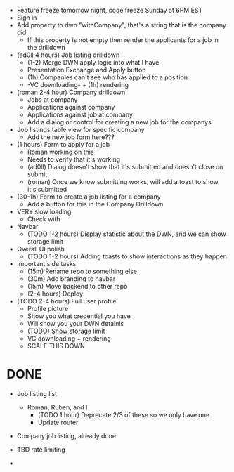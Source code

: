 * Feature freeze tomorrow night, code freeze Sunday at 6PM EST
* Sign in
* Add property to dwn "withCompany", that's a string that is the company did
    * If this property is not empty then render the applicants for a job in the drilldown
* (ad0ll 4 hours) Job listing drilldown
    * (1-2) Merge DWN apply logic into what I have
    * Presentation Exchange and Apply button
    * (1h) Companies can't see who has applied to a position
    * -VC downloading- + (1h) rendering
* (roman 2-4 hour) Company drilldown
    * Jobs at company
    * Applications against company
    * Applications against job at company
    * Add a dialog or control for creating a new job for the companys
* Job listings table view for specific company
    * Add the new job form here???
* (1 hours) Form to apply for a job
    * Roman working on this
    * Needs to verify that it's working
    * (ad0ll) Dialog doesn't show that it's submitted and doesn't close on submit
    * (roman) Once we know submitting works, will add a toast to show it's submitted
* (30-1h) Form to create a job listing for a company
    * Add a button for this in the Company Drilldown
* VERY slow loading
    * Check with
* Navbar
    * (TODO 1-2 hours) Display statistic about the DWN, and we can show storage limit
* Overall UI polish
    * (TODO 1-2 hours) Adding toasts to show interactions as they happen
* Important side tasks
    * (15m) Rename repo to something else
    * (30m) Add branding to navbar
    * (15m) Move backend to other repo
    * (2-4 hours) Deploy
* (TODO 2-4 hours) Full user profile
    * Profile picture
    * Show you what credential you have
    * Will show you your DWN detainls
    * (TODO) Show storage limit
    * VC downloading + rendering
    * SCALE THIS DOWN

# DONE

* Job listing list
    * Roman, Ruben, and I
        * (TODO 1 hour) Deprecate 2/3 of these so we only have one
        * Update router
* Company job listing, already done


* TBD rate limiting
* 